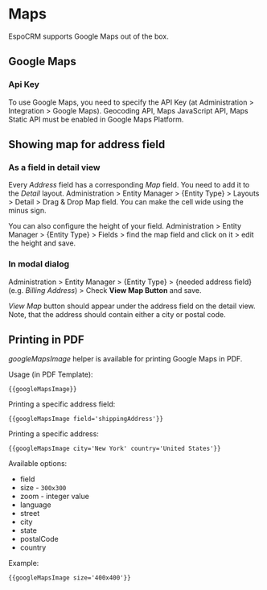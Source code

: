 # Maps

EspoCRM supports Google Maps out of the box.

## Google Maps

### Api Key

To use Google Maps, you need to specify the API Key (at Administration > Integration > Google Maps). Geocoding API, Maps JavaScript API, Maps Static API must be enabled in Google Maps Platform.

## Showing map for address field

### As a field in detail view

Every *Address* field has a corresponding *Map* field. You need to add it to the *Detail* layout. Administration > Entity Manager > {Entity Type} > Layouts > Detail > Drag & Drop Map field. You can make the cell wide using the minus sign. 

You can also configure the height of your field. Administration > Entity Manager > {Entity Type} > Fields > find the map field and click on it > edit the height and save.

### In modal dialog

Administration > Entity Manager > {Entity Type} >  {needed address field} (e.g. *Billing Address*) > Check **View Map Button** and save.

*View Map* button should appear under the address field on the detail view. Note, that the address should contain either a city or postal code.

## Printing in PDF

*googleMapsImage* helper is available for printing Google Maps in PDF.

Usage (in PDF Template):

```
{{googleMapsImage}}
```

Printing a specific address field:

```
{{googleMapsImage field='shippingAddress'}}
```

Printing a specific address:

```
{{googleMapsImage city='New York' country='United States'}}
```

Available options:

* field
* size - `300x300`
* zoom - integer value
* language
* street
* city
* state
* postalCode
* country

Example:

```
{{googleMapsImage size='400x400'}}
```
